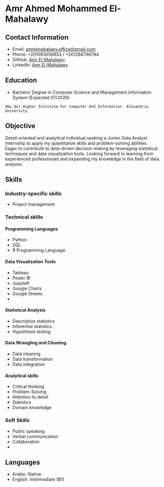 # Amr Ahmed Mohammed El-Mahalawy

## Contact Information
- Email: amrelmahalawy.office@gmail.com
- Phone: +201093056853 / +201288796784
- GitHub: [Amr El-Mahalawy](https://github.com/amrelmahalawy)
- LinkedIn: [Amr El-Mahalawy](https://www.linkedin.com/in/amrelmahalawy)

## Education
- Bachelor Degree in Computer Science and Management Information System (Expected 07/2026)
  
`` Abu Qir Higher Institute For Computer And Information 
Alexandria University ``  

## Objective
Detail-oriented and analytical individual seeking a Junior Data Analyst internship to apply my quantitative skills and problem-solving abilities. Eager to contribute to data-driven decision making by leveraging statistical techniques and data visualization tools. Looking forward to learning from experienced professionals and expanding my knowledge in the field of data analysis.
## Skills
### Industry-specific skills
- Project management
### Technical skills
#### Programming Languages
- Python
- SQL
- R Programming Language
#### Data Visualization Tools
- Tableau
- Power BI
- JupyteR
- Google Charts
- Google Sheets
- 
#### Statistical Analysis
- Descriptive statistics
- Inferential statistics
- Hypothesis testing
#### Data Wrangling and Cleaning
- Data cleaning
- Data transformation
- Data integration
#### Analytical skills
- Critical thinking
- Problem-Solving
- Attention to detail
- Statistics
- Domain knowledge
  
### Soft Skills
- Public speaking
- Verbal communication
- Collaboration
- 


## Languages
- Arabic: Native
- English: Intermediate (B1)
